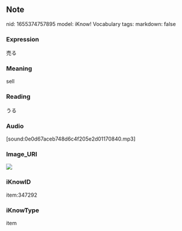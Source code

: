## Note
nid: 1655374757895
model: iKnow! Vocabulary
tags: 
markdown: false

### Expression
売る

### Meaning
sell

### Reading
うる

### Audio
[sound:0e0d67aceb748d6c4f205e2d01170840.mp3]

### Image_URI
<img src="e5797eb462b867d64e20a7df8c754047.jpg">

### iKnowID
item:347292

### iKnowType
item
